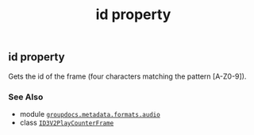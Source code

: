 ﻿---
title: id property
second_title: GroupDocs.Metadata for Python via .NET API References
description: 
type: docs
url: /python-net/groupdocs.metadata.formats.audio/id3v2playcounterframe/id/
is_root: false
weight: 130
---

## id property


Gets the id of the frame (four characters matching the pattern [A-Z0-9]).

### See Also
* module [`groupdocs.metadata.formats.audio`](../../)
* class [`ID3V2PlayCounterFrame`](/metadata/python-net/groupdocs.metadata.formats.audio/id3v2playcounterframe)
